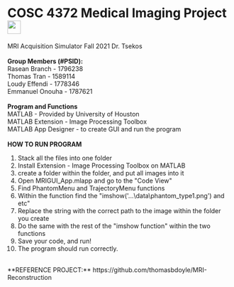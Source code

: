# COSC 4372 Medical Imaging Project <img src="https://raw.githubusercontent.com/MartinHeinz/MartinHeinz/master/wave.gif" width="30px"> <br />
MRI Acquisition Simulator Fall 2021 Dr. Tsekos<br />
<br />
**Group Members (#PSID):** <br />
Rasean Branch - 1796238 <br />
Thomas Tran - 1589114 <br />
Loudy Effendi - 1778346 <br />
Emmanuel Onouha - 1787621 <br />
<br />
**Program and Functions** <br />
MATLAB - Provided by University of Houston <br />
MATLAB Extension - Image Processing Toolbox <br />
MATLAB App Designer - to create GUI and run the program <br />
<br />
**HOW TO RUN PROGRAM** <br />
1. Stack all the files into one folder <br />
2. Install Extension - Image Processing Toolbox on MATLAB <br />
3. create a folder within the folder, and put all images into it <br />
4. Open MRIGUI_App.mlapp and go to the "Code View" <br />
5. Find PhantomMenu and TrajectoryMenu functions <br />
6. Within the function find the "imshow('...\data\phantom_type1.png') and etc" <br />
7. Replace the string with the correct path to the image within the folder you create <br />
8. Do the same with the rest of the "imshow function" within the two functions <br />
9. Save your code, and run! <br />
10. The program should run correctly. <br />
<br />
**REFERENCE PROJECT:** https://github.com/thomasbdoyle/MRI-Reconstruction
